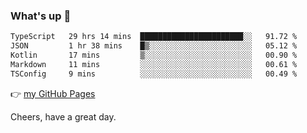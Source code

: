 ### What's up 👋

<!--START_SECTION:waka-->

```txt
TypeScript   29 hrs 14 mins  ███████████████████████░░   91.72 %
JSON         1 hr 38 mins    █▒░░░░░░░░░░░░░░░░░░░░░░░   05.12 %
Kotlin       17 mins         ▒░░░░░░░░░░░░░░░░░░░░░░░░   00.90 %
Markdown     11 mins         ░░░░░░░░░░░░░░░░░░░░░░░░░   00.61 %
TSConfig     9 mins          ░░░░░░░░░░░░░░░░░░░░░░░░░   00.49 %
```

<!--END_SECTION:waka-->

👉 [my GitHub Pages](https://ykzhukian.github.io)

Cheers, have a great day.

